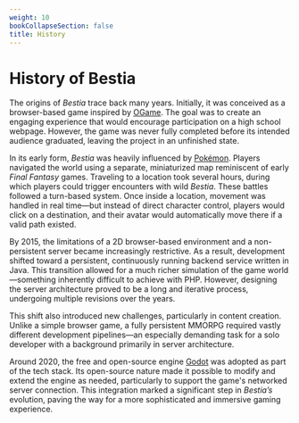 ```yaml
---
weight: 10
bookCollapseSection: false
title: History
---
```


# History of Bestia

The origins of *Bestia* trace back many years. Initially, it was conceived as a browser-based game inspired by [OGame](https://ogame.de/). The goal was to create an engaging experience that would encourage participation on a high school webpage. However, the game was never fully completed before its intended audience graduated, leaving the project in an unfinished state.

In its early form, *Bestia* was heavily influenced by [Pokémon](https://en.wikipedia.org/wiki/Pok%C3%A9mon). Players navigated the world using a separate, miniaturized map reminiscent of early *Final Fantasy* games. Traveling to a location took several hours, during which players could trigger encounters with wild *Bestia*. These battles followed a turn-based system. Once inside a location, movement was handled in real time—but instead of direct character control, players would click on a destination, and their avatar would automatically move there if a valid path existed.

By 2015, the limitations of a 2D browser-based environment and a non-persistent server became increasingly restrictive. As a result, development shifted toward a persistent, continuously running backend service written in Java. This transition allowed for a much richer simulation of the game world—something inherently difficult to achieve with PHP. However, designing the server architecture proved to be a long and iterative process, undergoing multiple revisions over the years.

This shift also introduced new challenges, particularly in content creation. Unlike a simple browser game, a fully persistent MMORPG required vastly different development pipelines—an especially demanding task for a solo developer with a background primarily in server architecture.

Around 2020, the free and open-source engine [Godot](https://godotengine.org/) was adopted as part of the tech stack. Its open-source nature made it possible to modify and extend the engine as needed, particularly to support the game's networked server connection. This integration marked a significant step in *Bestia’s* evolution, paving the way for a more sophisticated and immersive gaming experience.
